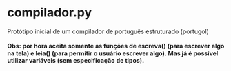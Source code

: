 # compilador.py
Protótipo inicial de um compilador de português estruturado (portugol)<br>
<br>
<b>Obs: por hora aceita somente as funções de escreva() (para escrever algo na tela) e leia() (para permitir o usuário escrever algo). Mas já é possível utilizar variáveis (sem especificação de tipos).</b>

